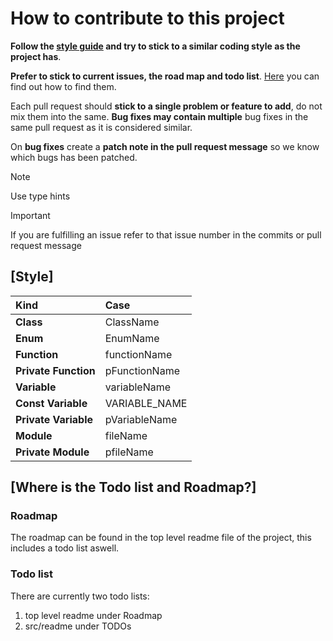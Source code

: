 # How to contribute to this project

**Follow the [style guide](#style) and try to stick to a similar coding style as the project has**.

**Prefer to stick to current issues, the road map and todo list**. 
[Here](#where-is-the-todo-list-and-roadmap) you can find out how to find them.

Each pull request should **stick to a single problem or feature to add**, do not mix them into the same.
**Bug fixes may contain multiple** bug fixes in the same pull request as it is considered similar. 

On **bug fixes** create a **patch note in the pull request message** so we know which bugs has been patched.

> [!Note]
> Use type hints

> [!Important]
> If you are fulfilling an issue refer to that issue number in the commits or pull request message

## [Style]

| Kind                 | Case          |
|:---------------------|:--------------|
| **Class**            | ClassName     |
| **Enum**             | EnumName      |
| **Function**         | functionName  |
| **Private Function** | pFunctionName |
| **Variable**         | variableName  |
| **Const Variable**   | VARIABLE_NAME |
| **Private Variable** | pVariableName |
| **Module**           | fileName      |
| **Private Module**   | pfileName     |

## [Where is the Todo list and Roadmap?]

### Roadmap

The roadmap can be found in the top level readme file of the project, this includes a todo list aswell.

### Todo list

There are currently two todo lists:

1. top level readme under Roadmap
2. src/readme under TODOs
